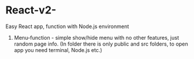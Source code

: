 # React-v2-
Easy React app, function with Node.js environment 

1. Menu-function - simple show/hide menu with no other features, just random page info. (In folder there is only public and src folders, to open app you need terminal, Node.js etc.)


